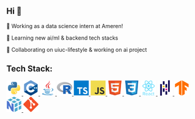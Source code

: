 ## Hi 👋

🔭 Working as a data science intern at Ameren!

🌱 Learning new ai/ml & backend tech stacks

👯 Collaborating on uiuc-lifestyle & working on ai project



## Tech Stack:

<div className="stack">
  <a href="https://www.python.org" target="_blank" rel="noreferrer"> 
    <img src="https://raw.githubusercontent.com/devicons/devicon/master/icons/python/python-original.svg" alt="python" width="40" height="40"/> 
  </a>
    <a href="https://cplusplus.com/" target="_blank" rel="noreferrer">
        <img src="https://raw.githubusercontent.com/devicons/devicon/master/icons/cplusplus/cplusplus-original.svg" alt="c++" width="40" height="40"/>
    </a>
    <a href="https://www.java.com" target="_blank" rel="noreferrer"> 
        <img src="https://raw.githubusercontent.com/devicons/devicon/master/icons/java/java-original.svg" alt="java" width="40" height="40"/> 
    </a>
    <a href="https://www.r-project.org/" target="_blank" rel="noreferrer"> 
        <img src="https://raw.githubusercontent.com/devicons/devicon/master/icons/r/r-original.svg" alt="r" width="40" height="40"/> 
    </a> 
    <a href="hhttps://www.typescriptlang.org/" target="_blank" rel="noreferrer"> 
        <img src="https://raw.githubusercontent.com/devicons/devicon/master/icons/typescript/typescript-original.svg" alt="typescript" width="40" height="40"/> 
    </a>  
    <a href="https://developer.mozilla.org/en-US/docs/Web/JavaScript" target="_blank" rel="noreferrer"> 
        <img src="https://raw.githubusercontent.com/devicons/devicon/master/icons/javascript/javascript-original.svg" alt="javascript" width="40" height="40"/> 
    </a>
    <a href="https://developer.mozilla.org/en-US/docs/Web/HTML" target="_blank" rel="noreferrer"> 
        <img src="https://raw.githubusercontent.com/devicons/devicon/master/icons/html5/html5-original.svg" alt="html5" width="40" height="40"/> 
    </a> 
    <a href="https://developer.mozilla.org/en-US/docs/Web/CSS" target="_blank" rel="noreferrer"> 
        <img src="https://raw.githubusercontent.com/devicons/devicon/master/icons/css3/css3-original.svg" alt="css" width="40" height="40"/> 
    </a>
    <a href="https://reactjs.org/" target="_blank" rel="noreferrer">
        <img src="https://raw.githubusercontent.com/devicons/devicon/master/icons/react/react-original-wordmark.svg" alt="react" width="40" height="40"/> 
    </a> 
   <a href="https://pandas.pydata.org/" target="_blank" rel="noreferrer"> 
        <img src="https://raw.githubusercontent.com/devicons/devicon/master/icons/pandas/pandas-original.svg" alt="pandas" width="40" height="40"/> 
    </a>
    <a href="https://www.tensorflow.org/" target="_blank" rel="noreferrer"> 
        <img src="https://raw.githubusercontent.com/devicons/devicon/master/icons/tensorflow/tensorflow-original.svg" alt="tensorflow" width="40" height="40"/> 
    </a>
    <a href="https://numpy.org/" target="_blank" rel="noreferrer"> 
        <img src="https://raw.githubusercontent.com/devicons/devicon/master/icons/numpy/numpy-original.svg" alt="numpy" width="40" height="40"/> 
    </a>
    <a href="https://git-scm.com/" target="_blank" rel="noreferrer"> 
        <img src="https://raw.githubusercontent.com/devicons/devicon/master/icons/git/git-original.svg" alt="git" width="40" height="40"/> 
    </a>
</div>

<!--
**manntalati/manntalati** is a ✨ _special_ ✨ repository because its `README.md` (this file) appears on your GitHub profile.

Here are some ideas to get you started:

- 🔭 I’m currently working on ...
- 🌱 I’m currently learning ...
- 👯 I’m looking to collaborate on ...
- 🤔 I’m looking for help with ...
- 💬 Ask me about ...
- 📫 How to reach me: ...
- 😄 Pronouns: ...
- ⚡ Fun fact: ...
-->
